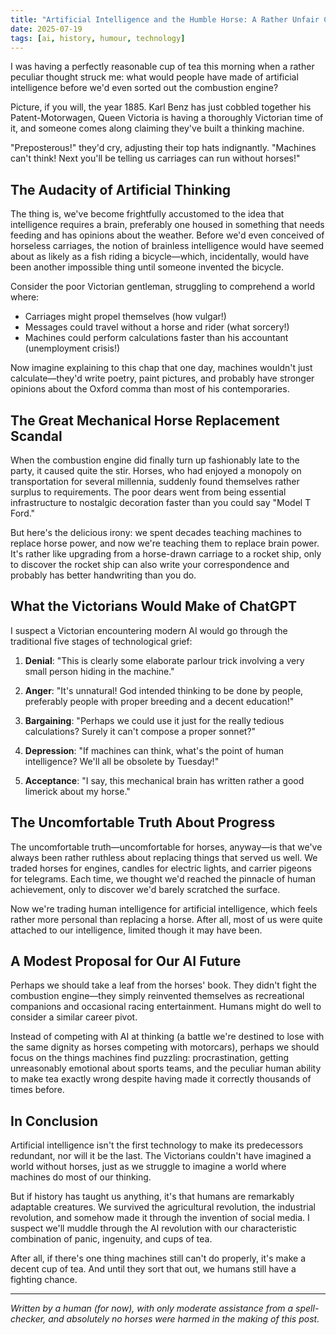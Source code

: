 ```yaml
---
title: "Artificial Intelligence and the Humble Horse: A Rather Unfair Comparison"
date: 2025-07-19
tags: [ai, history, humour, technology]
---
```


I was having a perfectly reasonable cup of tea this morning when a rather peculiar thought struck me: what would people have made of artificial intelligence before we'd even sorted out the combustion engine? 

Picture, if you will, the year 1885. Karl Benz has just cobbled together his Patent-Motorwagen, Queen Victoria is having a thoroughly Victorian time of it, and someone comes along claiming they've built a thinking machine.

"Preposterous!" they'd cry, adjusting their top hats indignantly. "Machines can't think! Next you'll be telling us carriages can run without horses!"

## The Audacity of Artificial Thinking

The thing is, we've become frightfully accustomed to the idea that intelligence requires a brain, preferably one housed in something that needs feeding and has opinions about the weather. Before we'd even conceived of horseless carriages, the notion of brainless intelligence would have seemed about as likely as a fish riding a bicycle—which, incidentally, would have been another impossible thing until someone invented the bicycle.

Consider the poor Victorian gentleman, struggling to comprehend a world where:
- Carriages might propel themselves (how vulgar!)
- Messages could travel without a horse and rider (what sorcery!)
- Machines could perform calculations faster than his accountant (unemployment crisis!)

Now imagine explaining to this chap that one day, machines wouldn't just calculate—they'd write poetry, paint pictures, and probably have stronger opinions about the Oxford comma than most of his contemporaries.

## The Great Mechanical Horse Replacement Scandal

When the combustion engine did finally turn up fashionably late to the party, it caused quite the stir. Horses, who had enjoyed a monopoly on transportation for several millennia, suddenly found themselves rather surplus to requirements. The poor dears went from being essential infrastructure to nostalgic decoration faster than you could say "Model T Ford."

But here's the delicious irony: we spent decades teaching machines to replace horse power, and now we're teaching them to replace brain power. It's rather like upgrading from a horse-drawn carriage to a rocket ship, only to discover the rocket ship can also write your correspondence and probably has better handwriting than you do.

## What the Victorians Would Make of ChatGPT

I suspect a Victorian encountering modern AI would go through the traditional five stages of technological grief:

1. **Denial**: "This is clearly some elaborate parlour trick involving a very small person hiding in the machine."

2. **Anger**: "It's unnatural! God intended thinking to be done by people, preferably people with proper breeding and a decent education!"

3. **Bargaining**: "Perhaps we could use it just for the really tedious calculations? Surely it can't compose a proper sonnet?"

4. **Depression**: "If machines can think, what's the point of human intelligence? We'll all be obsolete by Tuesday!"

5. **Acceptance**: "I say, this mechanical brain has written rather a good limerick about my horse."

## The Uncomfortable Truth About Progress

The uncomfortable truth—uncomfortable for horses, anyway—is that we've always been rather ruthless about replacing things that served us well. We traded horses for engines, candles for electric lights, and carrier pigeons for telegrams. Each time, we thought we'd reached the pinnacle of human achievement, only to discover we'd barely scratched the surface.

Now we're trading human intelligence for artificial intelligence, which feels rather more personal than replacing a horse. After all, most of us were quite attached to our intelligence, limited though it may have been.

## A Modest Proposal for Our AI Future

Perhaps we should take a leaf from the horses' book. They didn't fight the combustion engine—they simply reinvented themselves as recreational companions and occasional racing entertainment. Humans might do well to consider a similar career pivot.

Instead of competing with AI at thinking (a battle we're destined to lose with the same dignity as horses competing with motorcars), perhaps we should focus on the things machines find puzzling: procrastination, getting unreasonably emotional about sports teams, and the peculiar human ability to make tea exactly wrong despite having made it correctly thousands of times before.

## In Conclusion

Artificial intelligence isn't the first technology to make its predecessors redundant, nor will it be the last. The Victorians couldn't have imagined a world without horses, just as we struggle to imagine a world where machines do most of our thinking.

But if history has taught us anything, it's that humans are remarkably adaptable creatures. We survived the agricultural revolution, the industrial revolution, and somehow made it through the invention of social media. I suspect we'll muddle through the AI revolution with our characteristic combination of panic, ingenuity, and cups of tea.

After all, if there's one thing machines still can't do properly, it's make a decent cup of tea. And until they sort that out, we humans still have a fighting chance.

---

*Written by a human (for now), with only moderate assistance from a spell-checker, and absolutely no horses were harmed in the making of this post.*
